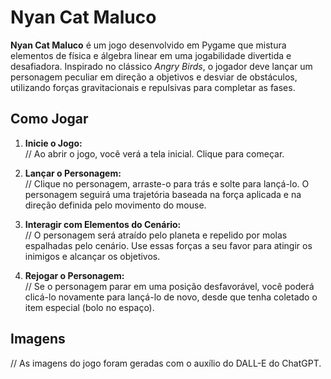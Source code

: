 # Nyan Cat Maluco

**Nyan Cat Maluco** é um jogo desenvolvido em Pygame que mistura elementos de física e álgebra linear em uma jogabilidade divertida e desafiadora. Inspirado no clássico *Angry Birds*, o jogador deve lançar um personagem peculiar em direção a objetivos e desviar de obstáculos, utilizando forças gravitacionais e repulsivas para completar as fases.

## Como Jogar

1. **Inicie o Jogo:**  
   // Ao abrir o jogo, você verá a tela inicial. Clique para começar.

2. **Lançar o Personagem:**  
   // Clique no personagem, arraste-o para trás e solte para lançá-lo. O personagem seguirá uma trajetória baseada na força aplicada e na direção definida pelo movimento do mouse.

3. **Interagir com Elementos do Cenário:**  
   // O personagem será atraído pelo planeta e repelido por molas espalhadas pelo cenário. Use essas forças a seu favor para atingir os inimigos e alcançar os objetivos.

4. **Rejogar o Personagem:**  
   // Se o personagem parar em uma posição desfavorável, você poderá clicá-lo novamente para lançá-lo de novo, desde que tenha coletado o item especial (bolo no espaço).

## Imagens

// As imagens do jogo foram geradas com o auxílio do DALL-E do ChatGPT.
